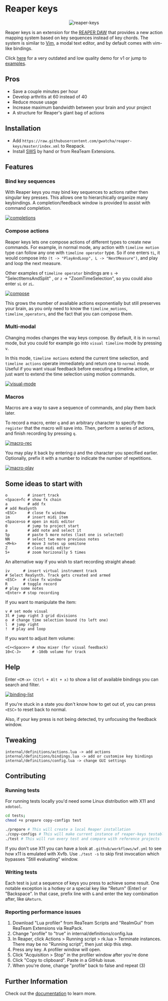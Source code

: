 # Reaper keys

<p align="center"><img src="https://i.ibb.co/QHrVqNK/reaper-keys.png" alt="reaper-keys" border="0" /></p>

Reaper keys is an extension for the [REAPER DAW](https://www.reaper.fm/) that provides a
new action mapping system based on key sequences instead of key chords. The system is
similar to [Vim](https://en.wikipedia.org/wiki/Vim_%28text_editor%29), a modal text
editor, and by default comes with vim-like bindings.

Click [here](https://youtu.be/ChuZswEfQuo) for a very outdated and low quality demo for v1 or jump
to [examples](#some-ideas-to-start-with).

## Pros

- Save a couple minutes per hour
- Develop arthritis at 60 instead of 40
- Reduce mouse usage
- Increase maximum bandwidth between your brain and your project
- A structure for Reaper's giant bag of actions

## Installation

- Add `https://raw.githubusercontent.com/gwatcha/reaper-keys/master/index.xml` to Reapack.
- Install [SWS](https://sws-extension.org/) by hand or from ReaTeam Extensions.

## Features
### Bind key sequences

With Reaper keys you may bind key sequences to actions rather then singular key presses.
This allows one to hierarchically organize many keybindings.
A completion/feedback window is provided to assist with command completion.

<a href="https://ibb.co/N3fgVYP"><img src="https://i.ibb.co/N3fgVYP/completions.gif" alt="completions" border="0" /></a>

### Compose actions

Reaper keys lets one compose actions of different types to create new commands. For
example, in normal mode, any action with `timeline motion` type can follow any one with
`timeline operator` type. So if one enters `tL`, it would compose into `(t ->
"PlayAndLoop", L -> "NextMeasure")`, and play and loop the next measure.

Other examples of `timeline operator` bindings are `s` -> "SelectItemsAndSplit" , or `z`
-> "ZoomTimeSelection", so you could also enter `sL` or `zL`.

<a href="https://ibb.co/j8QfT0c"><img src="https://i.ibb.co/j8QfT0c/compose.gif" alt="compose" border="0" /></a>

This grows the number of available actions exponentially but still preserves your brain,
as you only need to know the `timeline_motions`, `timeline_operators`, and the fact that
you can compose them.

### Multi-modal

Changing modes changes the way keys compose. By default, it is in `normal` mode, but you
could for example go into `visual timeline` mode by pressing `v`.

In this mode, `timeline motions` extend the current time selection, and `timeline actions`
operate immediately and return one to `normal` mode. Useful if you want visual feedback
before executing a timeline action, or just want to extend the time selection using motion
commands.

<a href="https://ibb.co/64Md00Z"><img src="https://i.ibb.co/64Md00Z/visual-mode.gif" alt="visual-mode" border="0" /></a>

### Macros

Macros are a way to save a sequence of commands, and play them back later.

To record a macro, enter `q` and an arbitrary character to specify the `register` that the
macro will save into. Then, perform a series of actions, and finish recording by pressing
`q`.

<a href="https://ibb.co/z7zsS81"><img src="https://i.ibb.co/z7zsS81/macro-rec.gif"
alt="macro-rec" border="0" /></a>

You may play it back by entering `@` and the character you specified earlier. Optionally,
prefix it with a number to indicate the number of repetitions.

<a href="https://ibb.co/884T1fR"><img src="https://i.ibb.co/884T1fR/macro-play.gif" alt="macro-play" border="0" /></a>

## Some ideas to start with

```
o         # insert track
<Space>fc # show fx chain
a         # add fx
# add ReaSynth
<ESC>     # close fx window
im        # insert midi item
<Space>so # open in midi editor
0         # jump to project start
a         # add note and select it
5p        # paste 5 more notes (last one is selected)
NN        # select two more previous notes
<M+k>     # move 3 notes up semitone
Z         # close midi editor
5+        # zoom horizonally 5 times
```

An alternative way if you wish to start recording straight ahead:

```
iv      # insert virtual instrument track
# Select ReaSynth. Track gets created and armed
<ESC>   # close fx window
R       # toggle record
# play some notes
<Enter> # stop recording
```

If you want to manipulate the item:

```
v # set mode visual
3l # jump right 3 grid divisions
o  # change time selection bound (to left one)
l  # jump right
!  # play and loop
```

If you want to adjust item volume:

```
<C+<Space>> # show mixer (for visual feedback)
10<C-J>     # -10db volume for track
```

## Help

Enter `<CM-x> (Ctrl + Alt + x)` to show a list of available bindings you can search and
filter.

<a href="https://ibb.co/hdd7HrH"><img src="https://i.ibb.co/hdd7HrH/binding-list.gif" alt="binding-list" border="0" /></a>

If you're stuck in a state you don't know how to get out of, you can press `<ESC>` to
reset back to normal.

Also, if your key press is not being detected, try unfocusing the feedback window.

## Tweaking

```
internal/definitions/actions.lua -> add actions
internal/definitions/bindings.lua -> add or customise key bindings
internal/definitions/config.lua -> change GUI settings
```

## Contributing
### Running tests

For running tests locally you'd need some Linux distribution with X11 and `xdotool`.

```sh
cd tests;
chmod +x prepare copy-configs test

./prepare # This will create a local Reaper installation
./copy-configs # This will make current instance of reaper-keys testable
./test # This will run every test and compare with reference projects
```

If you don't use X11 you can have a look at `.github/workflows/wf.yml` to see how x11 is
emulated with Xvfb.
Use `./test -s` to skip first invocation which bypasses "Still evaluating" window.

### Writing tests

Each test is just a sequence of keys you press to achieve some result. One notable exception is
a hotkey or a special key like "Return" (Enter) or "Backspace". In that case, prefix line with
`&` and enter the key combination after, like `&Return`.

### Reporting performance issues

1. Download "Lua profiler" from ReaTeam Scripts and "ReaImGui" from ReaTeam Extensions via
ReaPack.
2. Change "profile" to "true" in internal/definitions/config.lua
3. In Reaper, click Actions > Running script > rk.lua > Terminate instances. There may be
no "Running script", then just skip this step.
4. Press any key. A profiler window will open.
5. Click "Acquisition > Stop" in the profiler window after you're done
6. Click "Copy to clipboard". Paste in a GitHub issue.
7. When you're done, change "profile" back to false and repeat (3)

## Further Information

Check out the [documentation](https://gwatcha.github.io/reaper-keys) to learn more.
